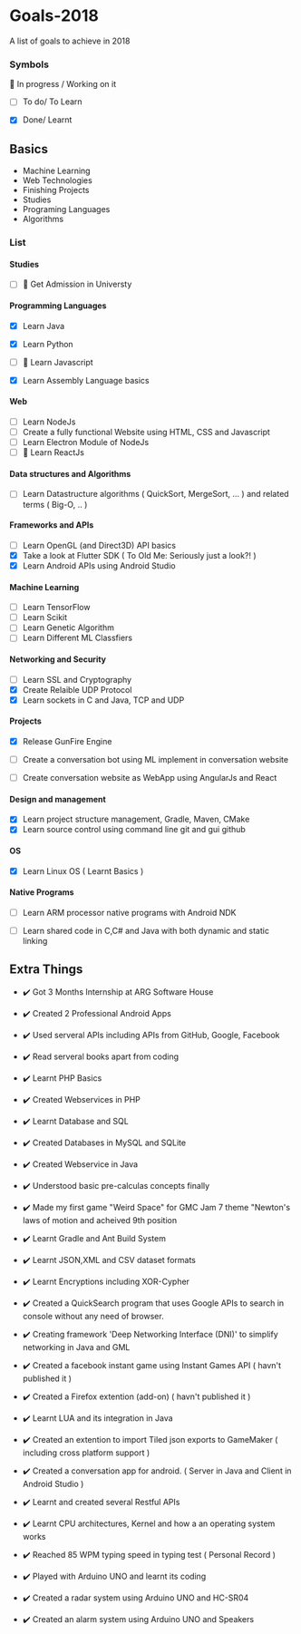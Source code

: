 # Goals-2018
A list of goals to achieve in 2018

### Symbols
:pushpin: In progress / Working on it
- [ ] To do/ To Learn
- [X] Done/ Learnt


## Basics
* Machine Learning
* Web Technologies
* Finishing Projects
* Studies
* Programing Languages
* Algorithms

### List

#### Studies
- [ ] :pushpin: Get Admission in Universty

#### Programming Languages
- [X] Learn Java
- [X] Learn Python
- [ ] :pushpin: Learn Javascript
- [X] Learn Assembly Language basics


#### Web
- [ ] Learn NodeJs
- [ ] Create a fully functional Website using HTML, CSS and Javascript
- [ ] Learn Electron Module of NodeJs
- [ ] :pushpin: Learn ReactJs

#### Data structures and Algorithms
- [ ] Learn Datastructure algorithms ( QuickSort, MergeSort, ... ) and related terms ( Big-O, .. )

#### Frameworks and APIs
- [ ] Learn OpenGL (and Direct3D) API basics
- [X] Take a look at Flutter SDK ( To Old Me: Seriously just a look?! )
- [X] Learn Android APIs using Android Studio

#### Machine Learning
- [ ] Learn TensorFlow
- [ ] Learn Scikit
- [ ] Learn Genetic Algorithm
- [ ] Learn Different ML Classfiers

#### Networking and Security
- [ ] Learn SSL and Cryptography
- [X] Create Relaible UDP Protocol
- [X] Learn sockets in C and Java, TCP and UDP

#### Projects
- [X] Release GunFire Engine
- [ ] Create a conversation bot using ML implement in conversation website
- [ ] Create conversation website as WebApp using AngularJs and React


#### Design and management
- [X] Learn project structure management, Gradle, Maven, CMake
- [X] Learn source control using command line git and gui github

#### OS
- [X] Learn Linux OS ( Learnt Basics )

#### Native Programs
- [ ] Learn ARM processor native programs with Android NDK
- [ ] Learn shared code in C,C# and Java with both dynamic and static linking


## Extra Things
- :heavy_check_mark: Got 3 Months Internship at ARG Software House
- :heavy_check_mark: Created 2 Professional Android Apps
- :heavy_check_mark: Used serveral APIs including APIs from GitHub, Google, Facebook
- :heavy_check_mark: Read serveral books apart from coding
- :heavy_check_mark: Learnt PHP Basics
- :heavy_check_mark: Created Webservices in PHP
- :heavy_check_mark: Learnt Database and SQL
- :heavy_check_mark: Created Databases in MySQL and SQLite
- :heavy_check_mark: Created Webservice in Java
- :heavy_check_mark: Understood basic pre-calculas concepts finally
- :heavy_check_mark: Made my first game "Weird Space" for GMC Jam 7 theme "Newton's laws of motion and acheived 9th position
- :heavy_check_mark: Learnt Gradle and Ant Build System
- :heavy_check_mark: Learnt JSON,XML and CSV dataset formats
- :heavy_check_mark: Learnt Encryptions including XOR-Cypher
- :heavy_check_mark: Created a QuickSearch program that uses Google APIs to search in console without any need of browser.
- :heavy_check_mark: Creating framework 'Deep Networking Interface (DNI)' to simplify networking in Java and GML
- :heavy_check_mark: Created a facebook instant game using Instant Games API ( havn't published it )
- :heavy_check_mark: Created a Firefox extention (add-on) ( havn't published it )
- :heavy_check_mark: Learnt LUA and its integration in Java
- :heavy_check_mark: Created an extention to import Tiled json exports to GameMaker ( including cross platform support )
- :heavy_check_mark: Created a conversation app for android. ( Server in Java and Client in Android Studio )
- :heavy_check_mark: Learnt and created several Restful APIs
- :heavy_check_mark: Learnt CPU architectures, Kernel and how a an operating system works
- :heavy_check_mark: Reached 85 WPM typing speed in typing test ( Personal Record )

- :heavy_check_mark: Played with Arduino UNO and learnt its coding
- :heavy_check_mark: Created a radar system using Arduino UNO and HC-SR04
- :heavy_check_mark: Created an alarm system using Arduino UNO and Speakers

